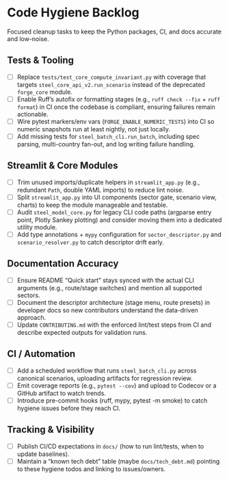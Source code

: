 # Code Hygiene Backlog

Focused cleanup tasks to keep the Python packages, CI, and docs accurate and low-noise.

## Tests & Tooling
- [ ] Replace `tests/test_core_compute_invariant.py` with coverage that targets `steel_core_api_v2.run_scenario` instead of the deprecated `forge_core` module.
- [ ] Enable Ruff’s autofix or formatting stages (e.g., `ruff check --fix` + `ruff format`) in CI once the codebase is compliant, ensuring failures remain actionable.
- [ ] Wire pytest markers/env vars (`FORGE_ENABLE_NUMERIC_TESTS`) into CI so numeric snapshots run at least nightly, not just locally.
- [ ] Add missing tests for `steel_batch_cli.run_batch`, including spec parsing, multi-country fan-out, and log writing failure handling.

## Streamlit & Core Modules
- [ ] Trim unused imports/duplicate helpers in `streamlit_app.py` (e.g., redundant `Path`, double YAML imports) to reduce lint noise.
- [ ] Split `streamlit_app.py` into UI components (sector gate, scenario view, charts) to keep the module manageable and testable.
- [ ] Audit `steel_model_core.py` for legacy CLI code paths (argparse entry point, Plotly Sankey plotting) and consider moving them into a dedicated utility module.
- [ ] Add type annotations + `mypy` configuration for `sector_descriptor.py` and `scenario_resolver.py` to catch descriptor drift early.

## Documentation Accuracy
- [ ] Ensure README “Quick start” stays synced with the actual CLI arguments (e.g., route/stage switches) and mention all supported sectors.
- [ ] Document the descriptor architecture (stage menu, route presets) in developer docs so new contributors understand the data-driven approach.
- [ ] Update `CONTRIBUTING.md` with the enforced lint/test steps from CI and describe expected outputs for validation runs.

## CI / Automation
- [ ] Add a scheduled workflow that runs `steel_batch_cli.py` across canonical scenarios, uploading artifacts for regression review.
- [ ] Emit coverage reports (e.g., `pytest --cov`) and upload to Codecov or a GitHub artifact to watch trends.
- [ ] Introduce pre-commit hooks (ruff, mypy, pytest -m smoke) to catch hygiene issues before they reach CI.

## Tracking & Visibility
- [ ] Publish CI/CD expectations in `docs/` (how to run lint/tests, when to update baselines).
- [ ] Maintain a “known tech debt” table (maybe `docs/tech_debt.md`) pointing to these hygiene todos and linking to issues/owners.
